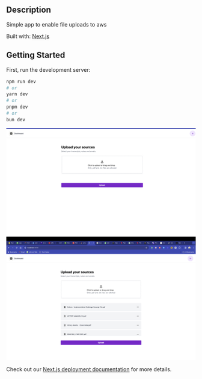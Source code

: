 ## Description

Simple app to enable file uploads to aws

Built with: [Next.js](https://nextjs.org/)

## Getting Started

First, run the development server:

```bash
npm run dev
# or
yarn dev
# or
pnpm dev
# or
bun dev
```

![Empty View State](https://github.com/vic3king/coform-fe/blob/main/view1.png)
![enentity View](https://github.com/vic3king/coform-fe/blob/main/view.png)

Check out our [Next.js deployment documentation](https://nextjs.org/docs/deployment) for more details.
